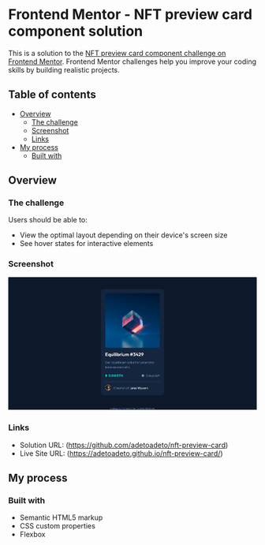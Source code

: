 # Frontend Mentor - NFT preview card component solution

This is a solution to the [NFT preview card component challenge on Frontend Mentor](https://www.frontendmentor.io/challenges/nft-preview-card-component-SbdUL_w0U). Frontend Mentor challenges help you improve your coding skills by building realistic projects. 

## Table of contents

- [Overview](#overview)
  - [The challenge](#the-challenge)
  - [Screenshot](#screenshot)
  - [Links](#links)
- [My process](#my-process)
  - [Built with](#built-with)


## Overview

### The challenge

Users should be able to:

- View the optimal layout depending on their device's screen size
- See hover states for interactive elements

### Screenshot

![](./solution.png)


### Links

- Solution URL: (https://github.com/adetoadeto/nft-preview-card)
- Live Site URL: (https://adetoadeto.github.io/nft-preview-card/)

## My process

### Built with

- Semantic HTML5 markup
- CSS custom properties
- Flexbox

